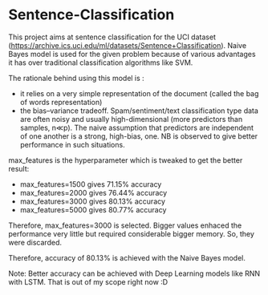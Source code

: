 # Sentence-Classification

This project aims at sentence classification for the UCI dataset (https://archive.ics.uci.edu/ml/datasets/Sentence+Classification).
Naive Bayes model is used for the given problem because of various advantages it has over traditional classification algorithms like SVM.

The rationale behind using this model is :
  * it relies on a very simple representation of the document (called the bag of words representation)
  * the bias–variance tradeoff. Spam/sentiment/text classification type data are often noisy and usually high-dimensional (more predictors than samples, n≪p). The naive assumption that predictors are independent of one another is a strong, high-bias, one. NB is observed to give better performance in such situations.
  
max_features is the hyperparameter which is tweaked to get the better result:
  * max_features=1500 gives 71.15% accuracy
  * max_features=2000 gives 76.44% accuracy
  * max_features=3000 gives 80.13% accuracy
  * max_features=5000 gives 80.77% accuracy

Therefore, max_features=3000 is selected. Bigger values enhaced the performance very little but required considerable bigger memory. So, they were discarded.

Therefore, accuracy of 80.13% is achieved with the Naive Bayes model.

Note: Better accuracy can be achieved with Deep Learning models like RNN with LSTM. That is out of my scope right now :D
